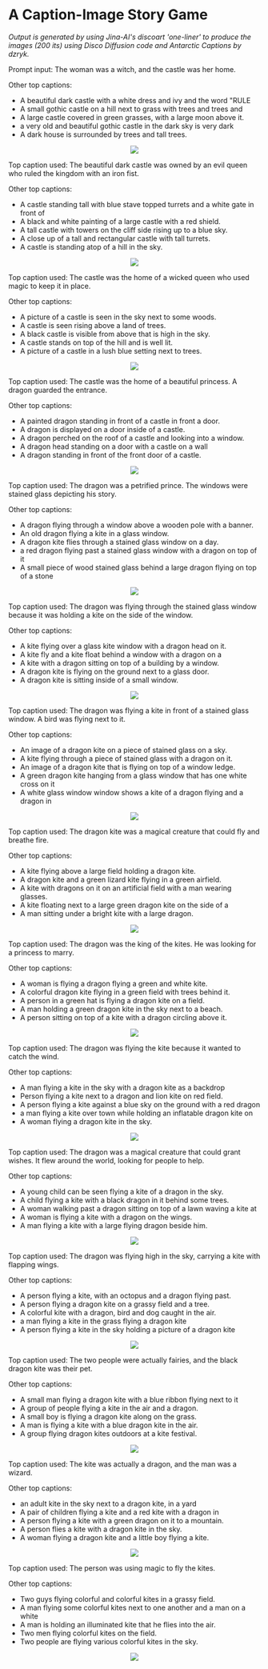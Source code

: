 
A Caption-Image Story Game
==========================
*Output is generated by using Jina-AI's discoart 'one-liner' to produce the images (200 its) using Disco Diffusion code and Antarctic Captions by dzryk.*

Prompt input: The woman was a witch, and the castle was her home.

Other top captions:

- A beautiful dark castle with a white dress and ivy and the word "RULE
- A small gothic castle on a hill next to grass with trees and trees and
- A large castle covered in green grasses, with a large moon above it.
- a very old and beautiful gothic castle in the dark sky is very dark
- A dark house is surrounded by trees and tall trees.


<p align="center">
    <img src="image_castle_story2_0.png" />
</p>  
Top caption used: The beautiful dark castle was owned by an evil queen who ruled the kingdom with an iron fist.

Other top captions:

- A castle standing tall with blue stave topped turrets and a white gate in front of
- A black and white painting of a large castle with a red shield.
- A tall castle with towers on the cliff side rising up to a blue sky.
- A close up of a tall and rectangular castle with tall turrets.
- A castle is standing atop of a hill in the sky.


<p align="center">
    <img src="image_castle_story2_1.png" />
</p>  
Top caption used: The castle was the home of a wicked queen who used magic to keep it in place.

Other top captions:

- A picture of a castle is seen in the sky next to some woods.
- A castle is seen rising above a land of trees.
- A black castle is visible from above that is high in the sky.
- A castle stands on top of the hill and is well lit.
- A picture of a castle in a lush blue setting next to trees.


<p align="center">
    <img src="image_castle_story2_2.png" />
</p>  
Top caption used: The castle was the home of a beautiful princess. A dragon guarded the entrance.

Other top captions:

- A painted dragon standing in front of a castle in front a door.
- A dragon is displayed on a door inside of a castle.
- A dragon perched on the roof of a castle and looking into a window.
- A dragon head standing on a door with a castle on a wall
- A dragon standing in front of the front door of a castle.


<p align="center">
    <img src="image_castle_story2_3.png" />
</p>  
Top caption used: The dragon was a petrified prince. The windows were stained glass depicting his story.

Other top captions:

- A dragon flying through a window above a wooden pole with a banner.
- An old dragon flying a kite in a glass window.
- A dragon kite flies through a stained glass window on a day.
- a red dragon flying past a stained glass window with a dragon on top of it
- A small piece of wood stained glass behind a large dragon flying on top of a stone


<p align="center">
    <img src="image_castle_story2_4.png" />
</p>  
Top caption used: The dragon was flying through the stained glass window because it was holding a kite on the side of the window.

Other top captions:

- A kite flying over a glass kite window with a dragon head on it.
- A kite fly and a kite float behind a window with a dragon on a
- A kite with a dragon sitting on top of a building by a window.
- A dragon kite is flying on the ground next to a glass door.
- A dragon kite is sitting inside of a small window.


<p align="center">
    <img src="image_castle_story2_5.png" />
</p>  
Top caption used: The dragon was flying a kite in front of a stained glass window. A bird was flying next to it.

Other top captions:

- An image of a dragon kite on a piece of stained glass on a sky.
- A kite flying through a piece of stained glass with a dragon on it.
- An image of a dragon kite that is flying on top of a window ledge.
- A green dragon kite hanging from a glass window that has one white cross on it
- A white glass window window shows a kite of a dragon flying and a dragon in


<p align="center">
    <img src="image_castle_story2_6.png" />
</p>  
Top caption used: The dragon kite was a magical creature that could fly and breathe fire.

Other top captions:

- A kite flying above a large field holding a dragon kite.
- A dragon kite and a green lizard kite flying in a green airfield.
- A kite with dragons on it on an artificial field with a man wearing glasses.
- A kite floating next to a large green dragon kite on the side of a
- A man sitting under a bright kite with a large dragon.


<p align="center">
    <img src="image_castle_story2_7.png" />
</p>  
Top caption used: The dragon was the king of the kites. He was looking for a princess to marry.

Other top captions:

- A woman is flying a dragon flying a green and white kite.
- A colorful dragon kite flying in a green field with trees behind it.
- A person in a green hat is flying a dragon kite on a field.
- A man holding a green dragon kite in the sky next to a beach.
- A person sitting on top of a kite with a dragon circling above it.


<p align="center">
    <img src="image_castle_story2_8.png" />
</p>  
Top caption used: The dragon was flying the kite because it wanted to catch the wind.

Other top captions:

- A man flying a kite in the sky with a dragon kite as a backdrop
- Person flying a kite next to a dragon and lion kite on red field.
- A person flying a kite against a blue sky on the ground with a red dragon
- a man flying a kite over town while holding an inflatable dragon kite on
- A woman flying a dragon kite in the sky.


<p align="center">
    <img src="image_castle_story2_9.png" />
</p>  
Top caption used: The dragon was a magical creature that could grant wishes. It flew around the world, looking for people to help.

Other top captions:

- A young child can be seen flying a kite of a dragon in the sky.
- A child flying a kite with a black dragon in it behind some trees.
- A woman walking past a dragon sitting on top of a lawn waving a kite at
- A woman is flying a kite with a dragon on the wings.
- A man flying a kite with a large flying dragon beside him.


<p align="center">
    <img src="image_castle_story2_10.png" />
</p>  
Top caption used: The dragon was flying high in the sky, carrying a kite with flapping wings.

Other top captions:

- A person flying a kite, with an octopus and a dragon flying past.
- A person flying a dragon kite on a grassy field and a tree.
- A colorful kite with a dragon, bird and dog caught in the air.
- a man flying a kite in the grass flying a dragon kite
- A person flying a kite in the sky holding a picture of a dragon kite


<p align="center">
    <img src="image_castle_story2_11.png" />
</p>  
Top caption used: The two people were actually fairies, and the black dragon kite was their pet.

Other top captions:

- A small man flying a dragon kite with a blue ribbon flying next to it
- A group of people flying a kite in the air and a dragon.
- A small boy is flying a dragon kite along on the grass.
- A man is flying a kite with a blue dragon kite in the air.
- A group flying dragon kites outdoors at a kite festival.


<p align="center">
    <img src="image_castle_story2_12.png" />
</p>  
Top caption used: The kite was actually a dragon, and the man was a wizard.

Other top captions:

- an adult kite in the sky next to a dragon kite, in a yard
- A pair of children flying a kite and a red kite with a dragon in
- A person flying a kite with a green dragon on it to a mountain.
- A person flies a kite with a dragon kite in the sky.
- A woman flying a dragon kite and a little boy flying a kite.


<p align="center">
    <img src="image_castle_story2_13.png" />
</p>  
Top caption used: The person was using magic to fly the kites.

Other top captions:

- Two guys flying colorful and colorful kites in a grassy field.
- A man flying some colorful kites next to one another and a man on a white
- A man is holding an illuminated kite that he flies into the air.
- Two men flying colorful kites on the field.
- Two people are flying various colorful kites in the sky.


<p align="center">
    <img src="image_castle_story2_14.png" />
</p>  
